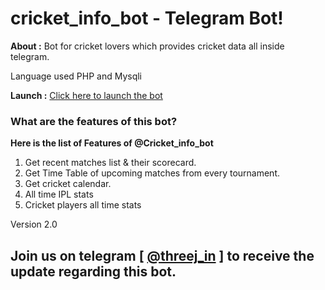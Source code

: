 # cricket_info_bot - Telegram Bot!
**About :** Bot for cricket lovers which provides cricket data all inside telegram.

Language used PHP and Mysqli

**Launch :** [Click here to launch the bot](https://telegram.me/cricket_info_bot)

### What are the features of this bot?
**Here is the list of Features of @Cricket_info_bot**
1. Get recent matches list & their scorecard.
2. Get Time Table of upcoming matches from every tournament.
3. Get cricket calendar.
4. All time IPL stats
5. Cricket players all time stats

Version 2.0

## Join us on telegram [ [@threej_in](https://telegram.me/threej_in) ] to receive the update regarding this bot.
